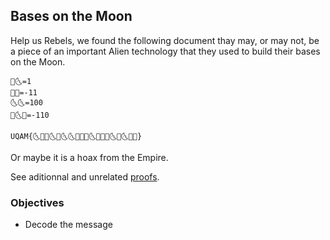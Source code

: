 ## Bases on the Moon

Help us Rebels, we found the following document thay may, or may not, be a piece of an important Alien technology that they used to build their bases on the Moon.

~~~
🌝🌜=1
🌛🌝=-11
🌜🌜=100
🌛🌜🌝=-110

UQAM{🌜🌝🌛🌜🌛🌜🌜🌝🌛🌝🌜🌝🌛🌛🌜🌛🌜🌝🌛}
~~~

Or maybe it is a hoax from the Empire.

See aditionnal and unrelated [proofs](proofs.jpg).

### Objectives

* Decode the message
